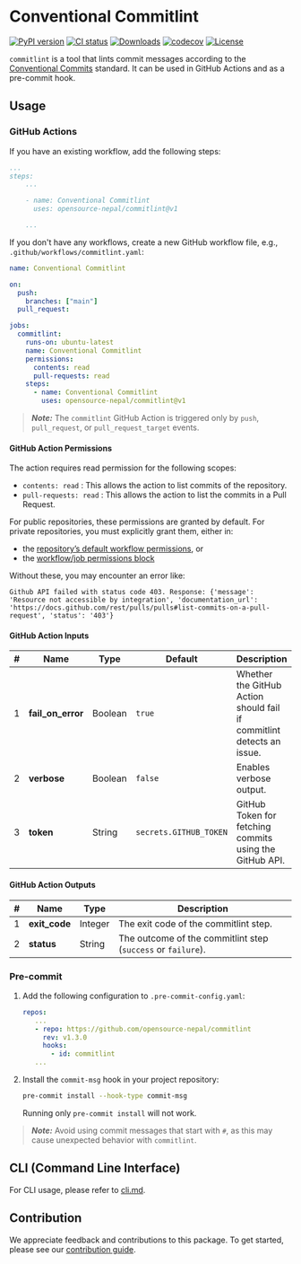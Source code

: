# Conventional Commitlint

[![PyPI version](https://badge.fury.io/py/commitlint.svg)](https://badge.fury.io/py/commitlint)
[![CI status](https://github.com/opensource-nepal/commitlint/actions/workflows/ci.yaml/badge.svg?branch=main)](https://github.com/opensource-nepal/commitlint/actions)
[![Downloads](https://img.shields.io/pypi/dm/commitlint.svg?maxAge=180)](https://pypi.org/project/commitlint/)
[![codecov](https://codecov.io/github/opensource-nepal/commitlint/graph/badge.svg?token=lRmPZsIHb6)](https://codecov.io/github/opensource-nepal/commitlint)
[![License](https://img.shields.io/pypi/l/commitlint?label=License)](https://github.com/opensource-nepal/commitlint/blob/main/LICENSE)

`commitlint` is a tool that lints commit messages according to the [Conventional Commits](./docs/conventional-commits.md) standard. It can be used in GitHub Actions and as a pre-commit hook.

## Usage

### GitHub Actions

If you have an existing workflow, add the following steps:

```yaml
...
steps:
    ...

    - name: Conventional Commitlint
      uses: opensource-nepal/commitlint@v1

    ...
```

If you don't have any workflows, create a new GitHub workflow file, e.g., `.github/workflows/commitlint.yaml`:

```yaml
name: Conventional Commitlint

on:
  push:
    branches: ["main"]
  pull_request:

jobs:
  commitlint:
    runs-on: ubuntu-latest
    name: Conventional Commitlint
    permissions:
      contents: read
      pull-requests: read
    steps:
      - name: Conventional Commitlint
        uses: opensource-nepal/commitlint@v1
```

> **_Note:_** The `commitlint` GitHub Action is triggered only by `push`, `pull_request`, or `pull_request_target` events.

#### GitHub Action Permissions

The action requires read permission for the following scopes:

- `contents: read` : This allows the action to list commits of the repository.
- `pull-requests: read` : This allows the action to list the commits in a Pull Request.

For public repositories, these permissions are granted by default.
For private repositories, you must explicitly grant them, either in:

- the [repository’s default workflow permissions](https://docs.github.com/en/repositories/managing-your-repositorys-settings-and-features/enabling-features-for-your-repository/managing-github-actions-settings-for-a-repository#configuring-the-default-github_token-permissions), or
- the [workflow/job permissions block](https://docs.github.com/en/actions/reference/workflows-and-actions/workflow-syntax#permissions)

Without these, you may encounter an error like:

```
Github API failed with status code 403. Response: {'message': 'Resource not accessible by integration', 'documentation_url': 'https://docs.github.com/rest/pulls/pulls#list-commits-on-a-pull-request', 'status': '403'}
```

#### GitHub Action Inputs

| #   | Name              | Type    | Default                | Description                                                           |
| --- | ----------------- | ------- | ---------------------- | --------------------------------------------------------------------- |
| 1   | **fail_on_error** | Boolean | `true`                 | Whether the GitHub Action should fail if commitlint detects an issue. |
| 2   | **verbose**       | Boolean | `false`                | Enables verbose output.                                               |
| 3   | **token**         | String  | `secrets.GITHUB_TOKEN` | GitHub Token for fetching commits using the GitHub API.               |

#### GitHub Action Outputs

| #   | Name          | Type    | Description                                                  |
| --- | ------------- | ------- | ------------------------------------------------------------ |
| 1   | **exit_code** | Integer | The exit code of the commitlint step.                        |
| 2   | **status**    | String  | The outcome of the commitlint step (`success` or `failure`). |

### Pre-commit

1. Add the following configuration to `.pre-commit-config.yaml`:

   ```yaml
   repos:
      ...
      - repo: https://github.com/opensource-nepal/commitlint
        rev: v1.3.0
        hooks:
          - id: commitlint
      ...
   ```

2. Install the `commit-msg` hook in your project repository:

   ```bash
   pre-commit install --hook-type commit-msg
   ```

   Running only `pre-commit install` will not work.

> **_Note:_** Avoid using commit messages that start with `#`, as this may cause unexpected behavior with `commitlint`.

## CLI (Command Line Interface)

For CLI usage, please refer to [cli.md](./docs/cli.md).

## Contribution

We appreciate feedback and contributions to this package. To get started, please see our [contribution guide](./CONTRIBUTING.md).
